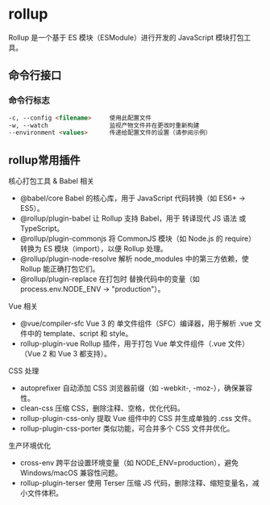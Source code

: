 # rollup

Rollup 是一个基于 ES 模块（ESModule）进行开发的 JavaScript 模块打包工具。

## 命令行接口

### 命令行标志

```md
-c, --config <filename>     使用此配置文件
-w, --watch                 监视产物文件并在更改时重新构建
--environment <values>      传递给配置文件的设置（请参阅示例）
```


## rollup常用插件

核心打包工具 & Babel 相关

* @babel/core	Babel 的核心库，用于 JavaScript 代码转换（如 ES6+ → ES5）。
* @rollup/plugin-babel	让 Rollup 支持 Babel，用于 转译现代 JS 语法 或 TypeScript。
* @rollup/plugin-commonjs	将 CommonJS 模块（如 Node.js 的 require）转换为 ES 模块（import），以便 Rollup 处理。
* @rollup/plugin-node-resolve	解析 node_modules 中的第三方依赖，使 Rollup 能正确打包它们。
* @rollup/plugin-replace	在打包时 替换代码中的变量（如 process.env.NODE_ENV → "production"）。

Vue 相关

* @vue/compiler-sfc	Vue 3 的 单文件组件（SFC）编译器，用于解析 .vue 文件中的 template、script 和 style。
* rollup-plugin-vue	Rollup 插件，用于打包 Vue 单文件组件（.vue 文件）（Vue 2 和 Vue 3 都支持）。

CSS 处理

* autoprefixer	自动添加 CSS 浏览器前缀（如 -webkit-, -moz-），确保兼容性。
* clean-css	压缩 CSS，删除注释、空格，优化代码。
* rollup-plugin-css-only	提取 Vue 组件中的 CSS 并生成单独的 .css 文件。
* rollup-plugin-css-porter	类似功能，可合并多个 CSS 文件并优化。

生产环境优化

* cross-env	跨平台设置环境变量（如 NODE_ENV=production），避免 Windows/macOS 兼容性问题。
* rollup-plugin-terser	使用 Terser 压缩 JS 代码，删除注释、缩短变量名，减小文件体积。
